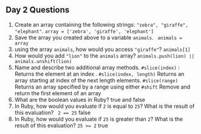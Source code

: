 ## Day 2 Questions

1. Create an array containing the following strings: `"zebra", "giraffe", "elephant"`.
` array = ['zebra', 'giraffe', 'elephant'] `
1. Save the array you created above to a variable `animals`.
` animals = array`
1. using the array `animals`, how would you access `"giraffe"`?
`animals[1]`
1. How would you add `"lion"` to the `animals` array?
` animals.push(lion) || animals.unshift(lion) `
1. Name and describe two additional array methods.
`#slice(index)` : Returns the element at an index .
`#slice(index, length)` Returns an array starting at index of the next length elements.
`#slice(range)` Returns an array specified by a range using either
`#shift` Remove and return the first element of an array
1. What are the boolean values in Ruby?
true and false
1. In Ruby, how would you evaluate if `2` is equal to `25`? What is the result of this evaluation?
` 2 == 25` false
1. In Ruby, how would you evaluate if `25` is greater than `2`? What is the result of this evaluation?
`25 >= 2` true
